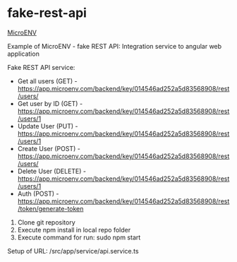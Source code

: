 # fake-rest-api


[MicroENV](https://microenv.com)

Example of MicroENV - fake REST API:
Integration service to angular web application

Fake REST API service:
- Get all users (GET) - https://app.microenv.com/backend/key/014546ad252a5d83568908/rest/users/
- Get user by ID (GET) - https://app.microenv.com/backend/key/014546ad252a5d83568908/rest/users/1
- Update User (PUT) - https://app.microenv.com/backend/key/014546ad252a5d83568908/rest/users/1
- Create User (POST) - https://app.microenv.com/backend/key/014546ad252a5d83568908/rest/users/
- Delete User (DELETE) - https://app.microenv.com/backend/key/014546ad252a5d83568908/rest/users/1
- Auth (POST) - https://app.microenv.com/backend/key/014546ad252a5d83568908/rest/token/generate-token

1. Clone git repository
2. Execute npm install in local repo folder
3. Execute command for run: sudo npm start

Setup of URL: /src/app/service/api.service.ts